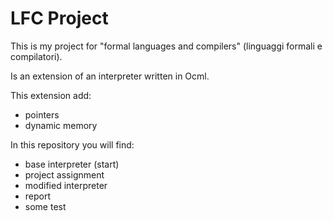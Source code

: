 # LFC Project

This is my project for "formal languages and compilers" (linguaggi formali e compilatori).

Is an extension of an interpreter written in Ocml.

This extension add:
* pointers
* dynamic memory

In this repository you will find:
* base interpreter (start)
* project assignment
* modified interpreter
* report
* some test